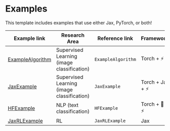 # Examples

This template includes examples that use either Jax, PyTorch, or both!

| Example link                          | Research Area                              | Reference link     | Frameworks      |
| ------------------------------------- | ------------------------------------------ | ------------------ | --------------- |
| [ExampleAlgorithm](jax_sl_example.md) | Supervised Learning (image classification) | `ExampleAlgorithm` | Torch + ⚡       |
| [JaxExample](jax_sl_example.md)       | Supervised Learning (image classification) | `JaxExample`       | Torch + Jax + ⚡ |
| [HFExample](nlp.md)                   | NLP (text classification)                  | `HFExample`        | Torch + 🤗 + ⚡   |
| [JaxRLExample](jax_rl_example.md)     | RL                                         | `JaxRLExample`     | Jax             |
